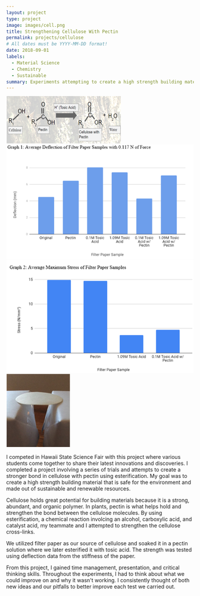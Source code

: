 ```yaml
---
layout: project
type: project
image: images/cell.png
title: Strengthening Cellulose With Pectin
permalink: projects/cellulose
# All dates must be YYYY-MM-DD format!
date: 2018-09-01
labels:
  - Material Science
  - Chemistry
  - Sustainable
summary: Experiments attempting to create a high strength building material from cellulose.
---
```


<img class="ui medium right floated rounded image" src="../images/formula.png">
<img class="ui medium right floated rounded image" src="../images/graph1.png">
<img class="ui medium right floated rounded image" src="../images/graph2.png">
<img class="ui medium right floated rounded image" src="../images/test.png">

I competed in Hawaii State Science Fair with this project where various students come together to share their latest innovations and discoveries.  I completed a project involving a series of trials and attempts to create a stronger bond in cellulose with pectin using esterification.  My goal was to create a high strength building material that is safe for the environment and made out of sustainable and renewable resources.

Cellulose holds great potential for building materials because it is a strong, abundant, and organic polymer.  In plants, pectin is what helps hold and strengthen the bond between the cellulose molecules.  By using esterification, a chemical reaction involcing an alcohol, carboxylic acid, and catalyst acid, my teammate and I attempted to strengthen the cellulose cross-links.

We utilized filter paper as our source of cellulose and soaked it in a pectin solution where we later esterified it with tosic acid.  The strength was tested using deflection data from the stiffness of the paper.

From this project, I gained time management, presentation, and critical thinking skills.  Throughout the experiments, I had to think about what we could improve on and why it wasn't working.  I consistently thought of both new ideas and our pitfalls to better improve each test we carried out.
